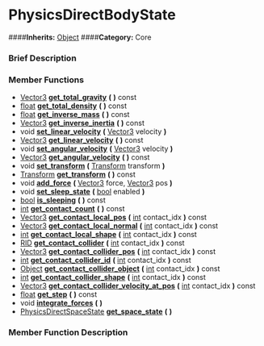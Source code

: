 #  PhysicsDirectBodyState  
####**Inherits:** [Object](class_object)
####**Category:** Core

###  Brief Description  


###  Member Functions 
  * [Vector3](class_vector3)  **[get&#95;total&#95;gravity](#get_total_gravity)**  **(** **)** const
  * [float](class_float)  **[get&#95;total&#95;density](#get_total_density)**  **(** **)** const
  * [float](class_float)  **[get&#95;inverse&#95;mass](#get_inverse_mass)**  **(** **)** const
  * [Vector3](class_vector3)  **[get&#95;inverse&#95;inertia](#get_inverse_inertia)**  **(** **)** const
  * void  **[set&#95;linear&#95;velocity](#set_linear_velocity)**  **(** [Vector3](class_vector3) velocity  **)**
  * [Vector3](class_vector3)  **[get&#95;linear&#95;velocity](#get_linear_velocity)**  **(** **)** const
  * void  **[set&#95;angular&#95;velocity](#set_angular_velocity)**  **(** [Vector3](class_vector3) velocity  **)**
  * [Vector3](class_vector3)  **[get&#95;angular&#95;velocity](#get_angular_velocity)**  **(** **)** const
  * void  **[set&#95;transform](#set_transform)**  **(** [Transform](class_transform) transform  **)**
  * [Transform](class_transform)  **[get&#95;transform](#get_transform)**  **(** **)** const
  * void  **[add&#95;force](#add_force)**  **(** [Vector3](class_vector3) force, [Vector3](class_vector3) pos  **)**
  * void  **[set&#95;sleep&#95;state](#set_sleep_state)**  **(** [bool](class_bool) enabled  **)**
  * [bool](class_bool)  **[is&#95;sleeping](#is_sleeping)**  **(** **)** const
  * [int](class_int)  **[get&#95;contact&#95;count](#get_contact_count)**  **(** **)** const
  * [Vector3](class_vector3)  **[get&#95;contact&#95;local&#95;pos](#get_contact_local_pos)**  **(** [int](class_int) contact_idx  **)** const
  * [Vector3](class_vector3)  **[get&#95;contact&#95;local&#95;normal](#get_contact_local_normal)**  **(** [int](class_int) contact_idx  **)** const
  * [int](class_int)  **[get&#95;contact&#95;local&#95;shape](#get_contact_local_shape)**  **(** [int](class_int) contact_idx  **)** const
  * [RID](class_rid)  **[get&#95;contact&#95;collider](#get_contact_collider)**  **(** [int](class_int) contact_idx  **)** const
  * [Vector3](class_vector3)  **[get&#95;contact&#95;collider&#95;pos](#get_contact_collider_pos)**  **(** [int](class_int) contact_idx  **)** const
  * [int](class_int)  **[get&#95;contact&#95;collider&#95;id](#get_contact_collider_id)**  **(** [int](class_int) contact_idx  **)** const
  * [Object](class_object)  **[get&#95;contact&#95;collider&#95;object](#get_contact_collider_object)**  **(** [int](class_int) contact_idx  **)** const
  * [int](class_int)  **[get&#95;contact&#95;collider&#95;shape](#get_contact_collider_shape)**  **(** [int](class_int) contact_idx  **)** const
  * [Vector3](class_vector3)  **[get&#95;contact&#95;collider&#95;velocity&#95;at&#95;pos](#get_contact_collider_velocity_at_pos)**  **(** [int](class_int) contact_idx  **)** const
  * [float](class_float)  **[get&#95;step](#get_step)**  **(** **)** const
  * void  **[integrate&#95;forces](#integrate_forces)**  **(** **)**
  * [PhysicsDirectSpaceState](class_physicsdirectspacestate)  **[get&#95;space&#95;state](#get_space_state)**  **(** **)**

###  Member Function Description  

